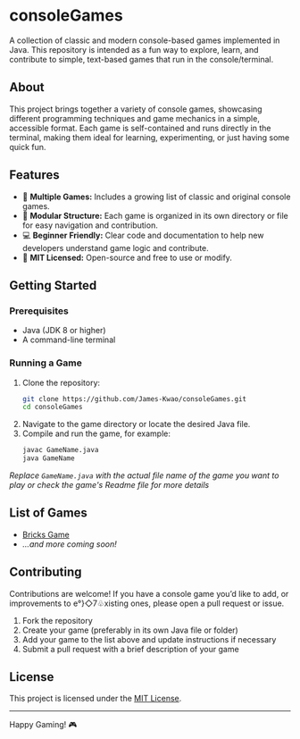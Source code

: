 # consoleGames

A collection of classic and modern console-based games implemented in Java. This repository is intended as a fun way to explore, learn, and contribute to simple, text-based games that run in the console/terminal.

## About

This project brings together a variety of console games, showcasing different programming techniques and game mechanics in a simple, accessible format. Each game is self-contained and runs directly in the terminal, making them ideal for learning, experimenting, or just having some quick fun.

## Features

- 📜 **Multiple Games:** Includes a growing list of classic and original console games.
- 🧩 **Modular Structure:** Each game is organized in its own directory or file for easy navigation and contribution.
- 💻 **Beginner Friendly:** Clear code and documentation to help new developers understand game logic and contribute.
- 📝 **MIT Licensed:** Open-source and free to use or modify.

## Getting Started

### Prerequisites

- Java (JDK 8 or higher)
- A command-line terminal

### Running a Game

1. Clone the repository:
    ```bash
    git clone https://github.com/James-Kwao/consoleGames.git
    cd consoleGames
    ```
2. Navigate to the game directory or locate the desired Java file.
3. Compile and run the game, for example:
    ```bash
    javac GameName.java
    java GameName
    ```

_Replace `GameName.java` with the actual file name of the game you want to play or check the game's Readme file for more details_

## List of Games

- [Bricks Game](https://github.com/James-Kwao/consoleGames/tree/master/BrickGame)
- _...and more coming soon!_

## Contributing

Contributions are welcome! If you have a console game you’d like to add, or improvements to e°}◇7♧xisting ones, please open a pull request or issue.

1. Fork the repository
2. Create your game (preferably in its own Java file or folder)
3. Add your game to the list above and update instructions if necessary
4. Submit a pull request with a brief description of your game

## License

This project is licensed under the [MIT License](LICENSE).

---

Happy Gaming! 🎮
